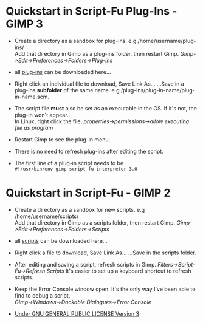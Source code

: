 
# Quickstart in Script-Fu Plug-Ins - GIMP 3 

* Create a directory as a sandbox for plug-ins. e.g /home/username/plug-ins/        
  Add that directory in Gimp as a plug-ins folder, then restart Gimp.
  *Gimp->Edit->Preferences->Folders->Plug-ins*

* all [ plug-ins](https://github.com/script-fu/script-fu.github.io/blob/main/plug-ins) can be downloaded here...
  
* Right click an individual file to download, Save Link As... ...Save in a plug-ins **subfolder** of the same name. e.g /plug-ins/plug-in-name/plug-in-name.scm.

* The script file **must** also be set as an executable in the OS. If it's not, the plug-in won't appear...  
  In Linux, right click the file, *properties->permissions->allow executing file as program*

* Restart Gimp to see the plug-in menu.
  
* There is no need to refresh plug-ins after editing the script.  
  
* The first line of a plug-in script needs to be  
  ```#!/usr/bin/env gimp-script-fu-interpreter-3.0```  



# Quickstart in Script-Fu - GIMP 2

* Create a directory as a sandbox for new scripts. e.g /home/username/scripts/        
  Add that directory in Gimp as a scripts folder, then restart Gimp.
  *Gimp->Edit->Preferences->Folders->Scripts*     

* all [scripts](https://github.com/script-fu/script-fu.github.io/blob/main/scripts) can be downloaded here...

* Right click a file to download, Save Link As... ...Save in the scripts folder.
  
* After editing and saving a script, refresh scripts in Gimp.
  *Filters->Script-Fu->Refresh Scripts*
  It's easier to set up a keyboard shortcut to refresh scripts.

* Keep the Error Console window open. It's the only way I've been able to find to debug a script.  
  *Gimp->Windows->Dockable Dialogues->Error Console*  



* [Under GNU GENERAL PUBLIC LICENSE Version 3](https://github.com/script-fu/script-fu.github.io/blob/main/LICENSE)  
  
    
      


